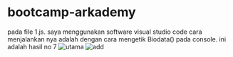 # bootcamp-arkademy
pada file 1.js. saya menggunakan software visual studio code
cara menjalankan nya adalah dengan cara mengetik Biodata() pada console.
ini adalah hasil no 7
![utama](https://user-images.githubusercontent.com/52735196/61172998-14519580-a5b7-11e9-9f5d-3dd35eff7256.png)
![add](https://user-images.githubusercontent.com/52735196/61173008-5d094e80-a5b7-11e9-8a3b-5f28e47160d6.png)
